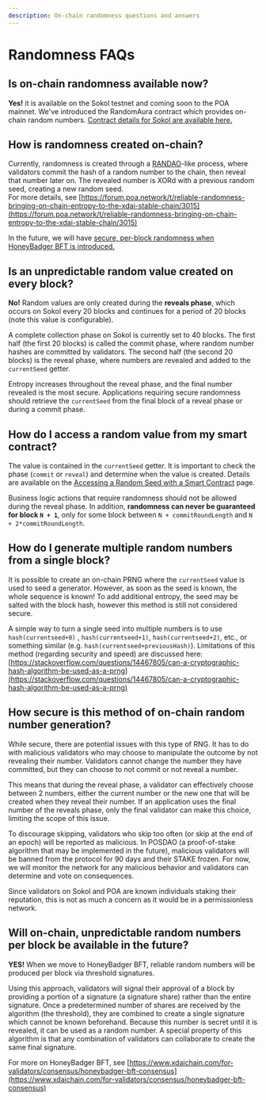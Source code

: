 ```yaml
---
description: On-chain randomness questions and answers
---
```


# Randomness FAQs

## Is on-chain randomness available now?

**Yes!** it is available on the Sokol testnet and coming soon to the POA mainnet. We've introduced the RandomAura contract which provides on-chain random numbers. [Contract details for Sokol are available here. ](https://blockscout.com/poa/sokol/address/0x8f2b78169B0970F11a762e56659Db52B59CBCf1B/transactions)

## How is randomness created on-chain?

Currently, randomness is created through a [RANDAO](https://github.com/randao/randao)-like process, where validators commit the hash of a random number to the chain, then reveal that number later on. The revealed number is XORd with a previous random seed, creating a new random seed.    
For more details, see [https://forum.poa.network/t/reliable-randomness-bringing-on-chain-entropy-to-the-xdai-stable-chain/3015](https://forum.poa.network/t/reliable-randomness-bringing-on-chain-entropy-to-the-xdai-stable-chain/3015)

In the future, we will have [secure, per-block randomness when HoneyBadger BFT is introduced.](randomness-faqs.md#will-on-chain-unpredictable-random-numbers-per-block-be-available-in-the-future)

## Is an unpredictable random value created on every block?

**No!** Random values are only created during the **reveals phase**, which occurs on Sokol every 20 blocks and continues for a period of 20 blocks \(note this value is configurable\). 

A complete collection phase on Sokol is currently set to 40 blocks. The first half \(the first 20 blocks\) is called the commit phase, where random number hashes are committed by validators. The second half \(the second 20 blocks\) is the reveal phase, where numbers are revealed and added to the `currentSeed` getter.

Entropy increases throughout the reveal phase, and the final number revealed is the most secure. Applications requiring secure randomness should retrieve the `currentSeed` from the final block of a reveal phase or during a commit phase.

## How do I access a random value from my smart contract?

The value is contained in the `currentSeed` getter.  It is important to check the phase \(`commit` or `reveal`\) and determine when the value is created. Details are available on the [Accessing a Random Seed with a Smart Contract](accessing-a-random-seed-with-a-smart-contract.md) page.

Business logic actions that require randomness should not be allowed during the reveal phase.  In addition, **randomness can never be guaranteed for block `N + 1`**, only for some block between `N + commitRoundLength` and `N + 2*commitRoundLength`.

## How do I generate multiple random numbers from a single block?

It is possible to create an on-chain PRNG where the `currentSeed` value is used to seed a generator. However, as soon as the seed is known, the whole sequence is known! To add additional entropy, the seed may be salted with the block hash, however this method is still not considered secure.

 A simple way to turn a single seed into multiple numbers is to use  `hash(currentseed+0)` , `hash(currentseed+1)`, `hash(currentseed+2)`, etc., or something similar \(e.g. `hash(currentseed+previousHash)`\). Limitations of this method \(regarding security and speed\) are discussed here: [https://stackoverflow.com/questions/14467805/can-a-cryptographic-hash-algorithm-be-used-as-a-prng](https://stackoverflow.com/questions/14467805/can-a-cryptographic-hash-algorithm-be-used-as-a-prng)

## How secure is this method of on-chain random number generation?

While secure, there are potential issues with this type of RNG. It has to do with malicious validators who may choose to manipulate the outcome by not revealing their number. Validators cannot change the number they have committed, but they can choose to not commit or not reveal a number.

This means that during the reveal phase, a validator can effectively choose between 2 numbers, either the current number or the new one that will be created when they reveal their number. If an application uses the final number of the reveals phase, only the final validator can make this choice, limiting the scope of this issue.

To discourage skipping, validators who skip too often \(or skip at the end of an epoch\) will be reported as malicious. In POSDAO \(a proof-of-stake algorithm that may be implemented in the future\), malicious validators will be banned from the protocol for 90 days and their STAKE frozen. For now, we will monitor the network for any malicious behavior and validators can determine and vote on consequences.

Since validators on Sokol and POA are known individuals staking their reputation, this is not as much a concern as it would be in a permissionless network.   

## Will on-chain, unpredictable random numbers per block be available in the future?

**YES!** When we move to HoneyBadger BFT, reliable random numbers will be produced per block via threshold signatures. 

Using this approach, validators will signal their approval of a block by providing a portion of a signature \(a signature share\) rather than the entire signature. Once a predetermined number of shares are received by the algorithm \(the threshold\), they are combined to create a single signature which cannot be known beforehand. Because this number is secret until it is revealed, it can be used as a random number. A special property of this algorithm is that any combination of validators can collaborate to create the same final signature.

For more on HoneyBadger BFT, see [https://www.xdaichain.com/for-validators/consensus/honeybadger-bft-consensus](https://www.xdaichain.com/for-validators/consensus/honeybadger-bft-consensus)





